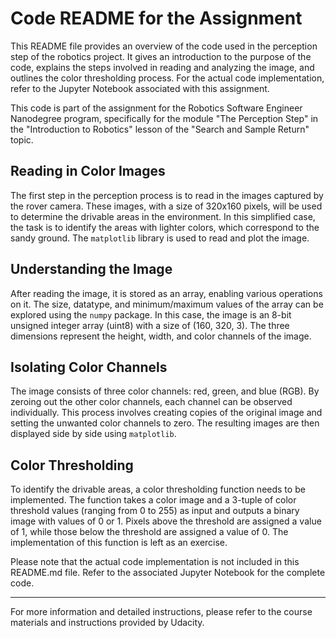 # Code README for the Assignment

This README file provides an overview of the code used in the perception step of the robotics project. It gives an introduction to the purpose of the code, explains the steps involved in reading and analyzing the image, and outlines the color thresholding process. For the actual code implementation, refer to the Jupyter Notebook associated with this assignment.

This code is part of the assignment for the Robotics Software Engineer Nanodegree program, specifically for the module "The Perception Step" in the "Introduction to Robotics" lesson of the "Search and Sample Return" topic.

## Reading in Color Images

The first step in the perception process is to read in the images captured by the rover camera. These images, with a size of 320x160 pixels, will be used to determine the drivable areas in the environment. In this simplified case, the task is to identify the areas with lighter colors, which correspond to the sandy ground. The `matplotlib` library is used to read and plot the image.

## Understanding the Image

After reading the image, it is stored as an array, enabling various operations on it. The size, datatype, and minimum/maximum values of the array can be explored using the `numpy` package. In this case, the image is an 8-bit unsigned integer array (uint8) with a size of (160, 320, 3). The three dimensions represent the height, width, and color channels of the image.

## Isolating Color Channels

The image consists of three color channels: red, green, and blue (RGB). By zeroing out the other color channels, each channel can be observed individually. This process involves creating copies of the original image and setting the unwanted color channels to zero. The resulting images are then displayed side by side using `matplotlib`.

## Color Thresholding

To identify the drivable areas, a color thresholding function needs to be implemented. The function takes a color image and a 3-tuple of color threshold values (ranging from 0 to 255) as input and outputs a binary image with values of 0 or 1. Pixels above the threshold are assigned a value of 1, while those below the threshold are assigned a value of 0. The implementation of this function is left as an exercise.

Please note that the actual code implementation is not included in this README.md file. Refer to the associated Jupyter Notebook for the complete code.

---

For more information and detailed instructions, please refer to the course materials and instructions provided by Udacity.

